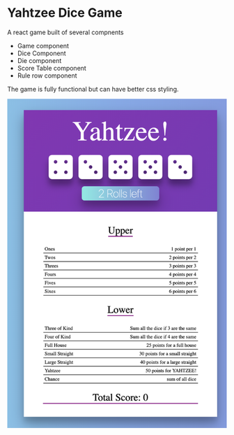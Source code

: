 <h1>Yahtzee Dice Game</h1>
<p>A react game built of several compnents</p>

<ul>
    <li>Game component</li>
    <li>Dice Component</li>
    <li>Die component</li>
    <li>Score Table component</li>
    <li>Rule row component</li>
</ul>
<p>The game is fully functional but can have better css styling.</p>
<img src="./yahtzee.png">
